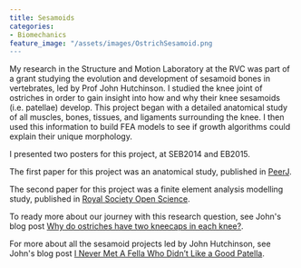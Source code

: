 ```yaml
---
title: Sesamoids
categories:
- Biomechanics
feature_image: "/assets/images/OstrichSesamoid.png
---
```


My research in the Structure and Motion Laboratory at the RVC was part of a grant studying the evolution and development of sesamoid bones in vertebrates, led by Prof John Hutchinson. I studied the knee joint of ostriches in order to gain insight into how and why their knee sesamoids (i.e. patellae) develop. This project began with a detailed anatomical study of all muscles, bones, tissues, and ligaments surrounding the knee. I then used this information to build FEA models to see if growth algorithms could explain their unique morphology.

I presented two posters for this project, at SEB2014 and EB2015.

The first paper for this project was an anatomical study, published in [PeerJ](https://peerj.com/articles/706/).

The second paper for this project was a finite element analysis modelling study, published in [Royal Society Open Science](https://royalsocietypublishing.org/doi/full/10.1098/rsos.170133).

To ready more about our journey with this research question, see John's blog post [Why do ostriches have two kneecaps in each knee?](https://whatsinjohnsfreezer.com/2017/06/08/why-2-kneecaps/).

For more about all the sesamoid projects led by John Hutchinson, see John's blog post [I Never Met A Fella Who Didn’t Like a Good Patella](https://whatsinjohnsfreezer.com/2013/11/24/fella-patella-haha/).
